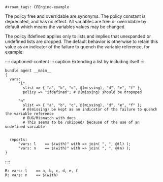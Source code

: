 ```{=org}
#+roam_tags: CFEngine-example
```
The policy free and overridable are synonyms. The policy constant is
deprecated, and has no effect. All variables are free or overridable by
default which means the variables values may be changed.

The policy ifdefined applies only to lists and implies that unexpanded
or undefined lists are dropped. The default behavior is otherwise to
retain this value as an indicator of the failure to quench the variable
reference, for example:

:::: captioned-content
::: caption
Extending a list by including itself
:::

``` {.cfengine3 include-stdlib="t" log-level="info" exports="both"}
bundle agent __main__
{
  vars:
      "l"
        slist => { "a", "b", "c", @(missing), "d", "e", "f" },
        policy => "ifdefined"; # @(missing) should be dropoped

      "n"
        slist => { "a", "b", "c", @(missing), "d", "e", "f" }; 
        # @(missing) be kept as an indicator of the failure to quench the variable reference
        # BUG/Mismatch with docs
        # This seems to be /skipped/ because of the use of an undefined variable


  reports:
      "vars: l    == $(with)" with => join( ", ", @(l) );
      "vars: n    == $(with)" with => join( ", ", @(n) );
}
```
::::

``` example
R: vars: l    == a, b, c, d, e, f
R: vars: n    == $(with)
```
